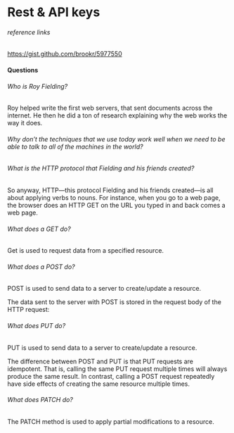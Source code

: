 # Rest & API keys

###### reference links

https://gist.github.com/brookr/5977550

#### Questions

###### Who is Roy Fielding?

Roy helped write the first web servers, that sent documents across the internet. He then he did a ton of research explaining why the web works the way it does.


###### Why don’t the techniques that we use today work well when we need to be able to talk to all of the machines in the world?



###### What is the HTTP protocol that Fielding and his friends created?

So anyway, HTTP—this protocol Fielding and his friends created—is all about applying verbs to nouns. For instance, when you go to a web page, the browser does an HTTP GET on the URL you typed in and back comes a web page.


###### What does a GET do?

Get is used to request data from a specified resource.


###### What does a POST do?

POST is used to send data to a server to create/update a resource.

The data sent to the server with POST is stored in the request body of the HTTP request:


###### What does PUT do?

PUT is used to send data to a server to create/update a resource.

The difference between POST and PUT is that PUT requests are idempotent. That is, calling the same PUT request multiple times will always produce the same result. In contrast, calling a POST request repeatedly have side effects of creating the same resource multiple times.


###### What does PATCH do?

The PATCH method is used to apply partial modifications to a resource.


